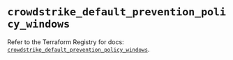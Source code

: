 # `crowdstrike_default_prevention_policy_windows`

Refer to the Terraform Registry for docs: [`crowdstrike_default_prevention_policy_windows`](https://registry.terraform.io/providers/crowdstrike/crowdstrike/0.0.39/docs/resources/default_prevention_policy_windows).
